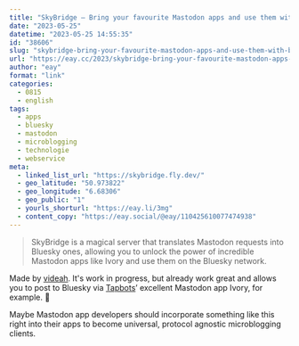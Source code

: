 ```yaml
---
title: "SkyBridge – Bring your favourite Mastodon apps and use them with Bluesky"
date: "2023-05-25"
datetime: "2023-05-25 14:55:35"
id: "38606"
slug: "skybridge-bring-your-favourite-mastodon-apps-and-use-them-with-bluesky"
url: "https://eay.cc/2023/skybridge-bring-your-favourite-mastodon-apps-and-use-them-with-bluesky/"
author: "eay"
format: "link"
categories:
  - 0815
  - english
tags:
  - apps
  - bluesky
  - mastodon
  - microblogging
  - technologie
  - webservice
meta:
  - linked_list_url: "https://skybridge.fly.dev/"
  - geo_latitude: "50.973822"
  - geo_longitude: "6.68306"
  - geo_public: "1"
  - yourls_shorturl: "https://eay.li/3mg"
  - content_copy: "https://eay.social/@eay/110425610077474938"
---
```


> SkyBridge is a magical server that translates Mastodon requests into Bluesky ones, allowing you to unlock the power of incredible Mastodon apps like Ivory and use them on the Bluesky network.

Made by [videah](https://meow.social/@videah). It's work in progress, but already work great and allows you to post to Bluesky via [Tapbots](https://tapbots.com/)’ excellent Mastodon app Ivory, for example. 🤯

Maybe Mastodon app developers should incorporate something like this right into their apps to become universal, protocol agnostic microblogging clients.
